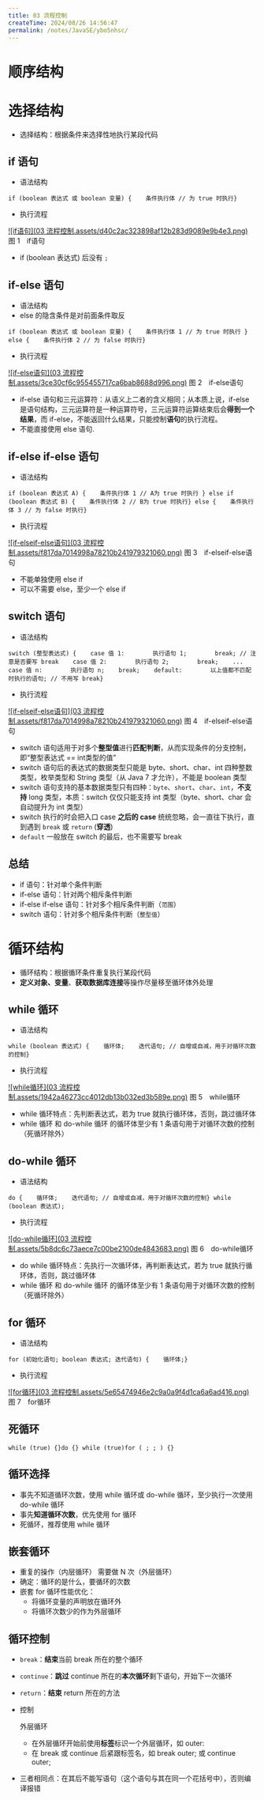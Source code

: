 ```yaml
---
title: 03 流程控制
createTime: 2024/08/26 14:56:47
permalink: /notes/JavaSE/ybo5nhsc/
---
```

# 顺序结构

# 选择结构

* 选择结构：根据条件来选择性地执行某段代码

## if 语句

* 语法结构

```
if (boolean 表达式 或 boolean 变量) {    条件执行体 // 为 true 时执行}
```

* 执行流程

[![if语句](03 流程控制.assets/d40c2ac323898af12b283d9089e9b4e3.png)](https://sdky.gitee.io/img/if语句.png)
图 1 if语句

* if (boolean 表达式) 后没有 `;`

## if-else 语句

* 语法结构
* else 的隐含条件是对前面条件取反

```
if (boolean 表达式 或 boolean 变量) {    条件执行体 1 // 为 true 时执行 } else {    条件执行体 2 // 为 false 时执行}
```

* 执行流程

[![if-else语句](03 流程控制.assets/3ce30cf6c955455717ca6bab8688d996.png)](https://sdky.gitee.io/img/if-else语句.png)
图 2 if-else语句

* if-else 语句和三元运算符：从语义上二者的含义相同；从本质上说，if-else 是语句结构，三元运算符是一种运算符号，三元运算符运算结束后会**得到一个结果**，而 if-else，不能返回什么结果，只能控制**语句**的执行流程。
* 不能直接使用 else 语句.

## if-else if-else 语句

* 语法结构

```
if (boolean 表达式 A) {    条件执行体 1 // A为 true 时执行 } else if (boolean 表达式 B) {    条件执行体 2 // B为 true 时执行} else {    条件执行体 3 // 为 false 时执行}
```

* 执行流程

[![if-elseif-else语句](03 流程控制.assets/f817da7014998a78210b241979321060.png)](https://sdky.gitee.io/img/if-elseif-else语句.png)
图 3 if-elseif-else语句

* 不能单独使用 else if
* 可以不需要 else，至少一个 else if

## switch 语句

* 语法结构

```
switch (整型表达式) {    case 值 1:        执行语句 1;        break; // 注意是否要写 break    case 值 2:        执行语句 2;        break;    ...    case 值 n:        执行语句 n;    break;    default:        以上值都不匹配时执行的语句; // 不用写 break}
```

* 执行流程

[![if-elseif-else语句](03 流程控制.assets/f817da7014998a78210b241979321060.png)](https://sdky.gitee.io/img/if-elseif-else语句.png)
图 4 if-elseif-else语句

* switch 语句适用于对多个**整型值**进行**匹配判断**，从而实现条件的分支控制，即“整型表达式 == int类型的值”
* switch 语句后的表达式的数据类型只能是 byte、short、char、int 四种整数类型，枚举类型和 String 类型（从 Java 7 才允许），不能是 boolean 类型
* switch 语句支持的基本数据类型只有四种：`byte`、`short`、`char`、`int`，**不支持** long 类型，本质：switch 仅仅只能支持 int 类型（byte、short、char 会自动提升为 int 类型）
* switch 执行的时会把入口 case **之后的 case** 统统忽略，会一直往下执行，直到遇到 `break` 或 `return` (**穿透**)
* `default` 一般放在 switch 的最后，也不需要写 break

## 总结

* if 语句：针对单个条件判断
* if-else 语句：针对两个相斥条件判断
* if-else if-else 语句：针对多个相斥条件判断（`范围`）
* switch 语句：针对多个相斥条件判断（`整型值`）

# 循环结构

* 循环结构：根据循环条件重复执行某段代码
* **定义对象、变量**、**获取数据库连接**等操作尽量移至循环体外处理

## while 循环

* 语法结构

```
while (boolean 表达式) {    循环体;    迭代语句; // 自增或自减，用于对循环次数的控制}
```

* 执行流程

[![while循环](03 流程控制.assets/1942a46273cc4012db13b032ed3b589e.png)](https://sdky.gitee.io/img/while循环.png)
图 5 while循环

* while 循环特点：先判断表达式，若为 true 就执行循环体，否则，跳过循环体
* while 循环 和 do-while 循环 的循环体至少有 1 条语句用于对循环次数的控制（死循环除外）

## do-while 循环

* 语法结构

```
do {    循环体;    迭代语句; // 自增或自减，用于对循环次数的控制} while (boolean 表达式);
```

* 执行流程

[![do-while循环](03 流程控制.assets/5b8dc6c73aece7c00be2100de4843683.png)](https://sdky.gitee.io/img/do-while循环.png)
图 6 do-while循环

* do while 循环特点：先执行一次循环体，再判断表达式，若为 true 就执行循环体，否则，跳过循环体
* while 循环 和 do-while 循环 的循环体至少有 1 条语句用于对循环次数的控制（死循环除外）

## for 循环

* 语法结构

```
for (初始化语句; boolean 表达式; 迭代语句) {    循环体;}
```

* 执行流程

[![for循环](03 流程控制.assets/5e65474946e2c9a0a9f4d1ca6a6ad416.png)](https://sdky.gitee.io/img/for循环.png)
图 7 for循环

## 死循环

```
while (true) {}do {} while (true)for ( ; ; ) {}
```

## 循环选择

* 事先不知道循环次数，使用 while 循环或 do-while 循环，至少执行一次使用 do-while 循环
* 事先**知道循环次数**，优先使用 for 循环
* 死循环，推荐使用 while 循环

## 嵌套循环

* 重复的操作（内层循环） 需要做 N 次（外层循环）
* 确定：循环的是什么，要循环的次数
* 嵌套 for 循环性能优化：
	* 将循环变量的声明放在循环外
	* 将循环次数少的作为外层循环

## 循环控制

* `break`：**结束**当前 break 所在的整个循环

* `continue`：**跳过** continue 所在的**本次循环**剩下语句，开始下一次循环

* `return`：**结束** return 所在的方法

* 控制

	外层循环

	* 在外层循环开始前使用**标签**标识一个外层循环，如 outer:
	* 在 break 或 continue 后紧跟标签名，如 break outer; 或 continue outer;

* 三者相同点：在其后不能写语句（这个语句与其在同一个花括号中），否则编译报错
